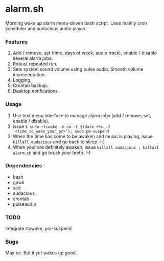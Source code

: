 # alarm.sh
Morning wake up alarm menu-driven bash script. Uses mainly cron scheduler and audacious audio player.

### Features
1. Add / remove, set (time, days of week, audio track), enable / disable several alarm jobs.
2. Robust repeated run.
3. Sets system sound volume using pulse audio. Smooth volume incrementation.
4. Logging.
5. Crontab backup.
6. Desktop notifications.

### Usage
1. Use text menu interface to manage alarm jobs (add / remove, set, enable / disable).
2. issue `$ sudo rtcwake -m no -t $(date +%s -d '<time_to_wake_your_pc>'); sudo pm-suspend`
3. When the time has come to be awaken and music is playing, issue `killall audacious` and go back to sleep. :-)
4. When your are definitely awaken, issue `killall audacious ; killall alarm.sh` and go brush your teeth. :-)

### Dependencies
- bash
- gawk
- sed
- audacious
- crontab
- pulseaudio

### TODO
Integrate rtcwake, pm-suspend

### Bugs
May be. But it yet wakes up good.

